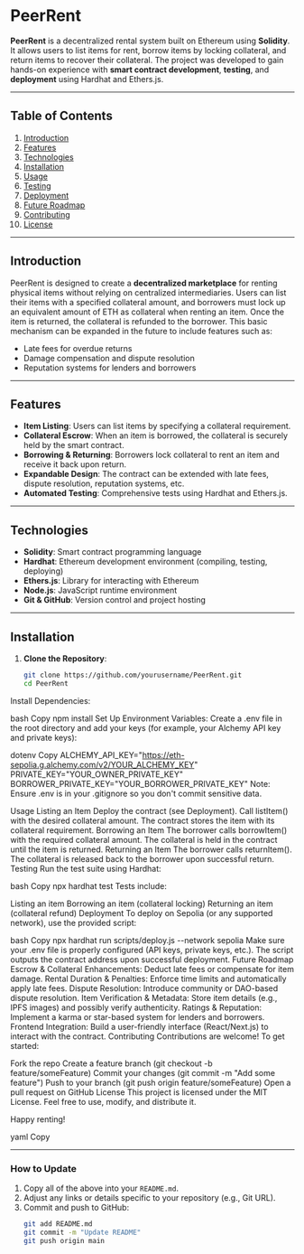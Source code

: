 # PeerRent

**PeerRent** is a decentralized rental system built on Ethereum using **Solidity**. It allows users to list items for rent, borrow items by locking collateral, and return items to recover their collateral. The project was developed to gain hands-on experience with **smart contract development**, **testing**, and **deployment** using Hardhat and Ethers.js.

---

## Table of Contents

1. [Introduction](#introduction)  
2. [Features](#features)  
3. [Technologies](#technologies)  
4. [Installation](#installation)  
5. [Usage](#usage)  
6. [Testing](#testing)  
7. [Deployment](#deployment)  
8. [Future Roadmap](#future-roadmap)  
9. [Contributing](#contributing)  
10. [License](#license)

---

## Introduction

PeerRent is designed to create a **decentralized marketplace** for renting physical items without relying on centralized intermediaries. Users can list their items with a specified collateral amount, and borrowers must lock up an equivalent amount of ETH as collateral when renting an item. Once the item is returned, the collateral is refunded to the borrower. This basic mechanism can be expanded in the future to include features such as:

- Late fees for overdue returns
- Damage compensation and dispute resolution
- Reputation systems for lenders and borrowers

---

## Features

- **Item Listing**: Users can list items by specifying a collateral requirement.  
- **Collateral Escrow**: When an item is borrowed, the collateral is securely held by the smart contract.  
- **Borrowing & Returning**: Borrowers lock collateral to rent an item and receive it back upon return.  
- **Expandable Design**: The contract can be extended with late fees, dispute resolution, reputation systems, etc.  
- **Automated Testing**: Comprehensive tests using Hardhat and Ethers.js.

---

## Technologies

- **Solidity**: Smart contract programming language  
- **Hardhat**: Ethereum development environment (compiling, testing, deploying)  
- **Ethers.js**: Library for interacting with Ethereum  
- **Node.js**: JavaScript runtime environment  
- **Git & GitHub**: Version control and project hosting  

---

## Installation

1. **Clone the Repository**:
   ```bash
   git clone https://github.com/yourusername/PeerRent.git
   cd PeerRent
Install Dependencies:

bash
Copy
npm install
Set Up Environment Variables:
Create a .env file in the root directory and add your keys (for example, your Alchemy API key and private keys):

dotenv
Copy
ALCHEMY_API_KEY="https://eth-sepolia.g.alchemy.com/v2/YOUR_ALCHEMY_KEY"
PRIVATE_KEY="YOUR_OWNER_PRIVATE_KEY"
BORROWER_PRIVATE_KEY="YOUR_BORROWER_PRIVATE_KEY"
Note: Ensure .env is in your .gitignore so you don't commit sensitive data.

Usage
Listing an Item
Deploy the contract (see Deployment).
Call listItem() with the desired collateral amount.
The contract stores the item with its collateral requirement.
Borrowing an Item
The borrower calls borrowItem() with the required collateral amount.
The collateral is held in the contract until the item is returned.
Returning an Item
The borrower calls returnItem().
The collateral is released back to the borrower upon successful return.
Testing
Run the test suite using Hardhat:

bash
Copy
npx hardhat test
Tests include:

Listing an item
Borrowing an item (collateral locking)
Returning an item (collateral refund)
Deployment
To deploy on Sepolia (or any supported network), use the provided script:

bash
Copy
npx hardhat run scripts/deploy.js --network sepolia
Make sure your .env file is properly configured (API keys, private keys, etc.).
The script outputs the contract address upon successful deployment.
Future Roadmap
Escrow & Collateral Enhancements: Deduct late fees or compensate for item damage.
Rental Duration & Penalties: Enforce time limits and automatically apply late fees.
Dispute Resolution: Introduce community or DAO-based dispute resolution.
Item Verification & Metadata: Store item details (e.g., IPFS images) and possibly verify authenticity.
Ratings & Reputation: Implement a karma or star-based system for lenders and borrowers.
Frontend Integration: Build a user-friendly interface (React/Next.js) to interact with the contract.
Contributing
Contributions are welcome! To get started:

Fork the repo
Create a feature branch (git checkout -b feature/someFeature)
Commit your changes (git commit -m "Add some feature")
Push to your branch (git push origin feature/someFeature)
Open a pull request on GitHub
License
This project is licensed under the MIT License. Feel free to use, modify, and distribute it.

Happy renting!

yaml
Copy

---

### **How to Update**
1. Copy all of the above into your `README.md`.
2. Adjust any links or details specific to your repository (e.g., Git URL).
3. Commit and push to GitHub:
   ```bash
   git add README.md
   git commit -m "Update README"
   git push origin main